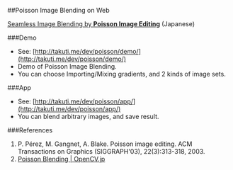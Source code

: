 ##Poisson Image Blending on Web

[Seamless Image Blending by **Poisson Image Editing**](http://blog.takuti.me/poisson-image-blending/) (Japanese)

###Demo
- See: [http://takuti.me/dev/poisson/demo/](http://takuti.me/dev/poisson/demo/)
- Demo of Poisson Image Blending.
- You can choose Importing/Mixing gradients, and 2 kinds of image sets.

###App
- See: [http://takuti.me/dev/poisson/app/](http://takuti.me/dev/poisson/app/)
- You can blend arbitrary images, and save result.

###References
1. P. Pérez, M. Gangnet, A. Blake. Poisson image editing. ACM Transactions on Graphics (SIGGRAPH'03), 22(3):313-318, 2003.
2. [Poisson Blending | OpenCV.jp](http://opencv.jp/opencv2-x-samples/poisson-blending)
